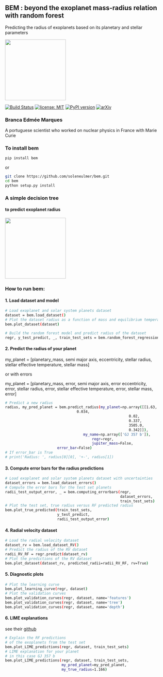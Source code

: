 ## BEM :  beyond the exoplanet mass-radius relation with random forest
Predicting the radius of exoplanets based on its planetary and stellar parameters

<img src="https://github.com/soleneulmer/bem/raw/master/figures/Bem.png" width="200">

[![Build Status](https://travis-ci.org/soleneulmer/bem.svg?branch=master)](https://travis-ci.org/soleneulmer/bem)
[![license: MIT](https://img.shields.io/badge/license-MIT-blue.svg)](https://github.com/soleneulmer/bem/LICENSE)
[![PyPI version](https://badge.fury.io/py/bem.svg)](https://badge.fury.io/py/bem)
[![arXiv](https://img.shields.io/badge/arXiv-1909.07392-%23B31B1B)](https://arxiv.org/abs/1909.07392)

### Branca Edmée Marques
A portuguese scientist who worked on nuclear physics in France with Marie Curie


### To install bem
```bash
pip install bem
```
or
```bash
git clone https://github.com/soleneulmer/bem.git
cd bem
python setup.py install
```

### A simple decision tree
#### to predict exoplanet radius

<img src="https://github.com/soleneulmer/bem/raw/master/figures/decision_tree.png" width="200">

### How to run bem:
#### 1. Load dataset and model
```bash
# Load exoplanet and solar system planets dataset
dataset = bem.load_dataset()
# Plot the dataset radius as a function of mass and equilibrium temperature
bem.plot_dataset(dataset)
```
```bash
# Build the random forest model and predict radius of the dataset
regr, y_test_predict, _, train_test_sets = bem.random_forest_regression(dataset)
```
#### 2. Predict the radius of your planet

my_planet = [planetary_mass,
             semi major axis,
             eccentricity,
             stellar radius,
             stellar effective temperature,
             stellar mass]

or with errors

my_planet = [planetary_mass, error,
             semi major axis, error
             eccentricity, error,
             stellar radius, error,
             stellar effective temperature, error,
             stellar mass, error]
```bash
# Predict a new radius
radius, my_pred_planet = bem.predict_radius(my_planet=np.array([[1.63,
								 0.034,
                                                 		 0.02,
                                                 		 0.337,
                                                 		 3505.0,
                                                 		 0.342]]),
                        		    my_name=np.array(['GJ 357 b']),
                            		    regr=regr,
                            		    jupiter_mass=False,
					    error_bar=False)
# If error_bar is True
# print('Radius: ', radius[0][0], '+-', radius[1])
```

#### 3. Compute error bars for the radius predictions
```bash
# Load exoplanet and solar system planets dataset with uncertainties
dataset_errors = bem.load_dataset_errors()
# Compute the error bars for the test set planets
radii_test_output_error, _ = bem.computing_errorbars(regr,
                                                     dataset_errors,
                                                     train_test_sets)
# Plot the test set, true radius versus RF predicted radius
bem.plot_true_predicted(train_test_sets,
                        y_test_predict,
                        radii_test_output_error)

```

#### 4. Radial velocity dataset
```bash
# Load the radial velocity dataset
dataset_rv = bem.load_dataset_RV()
# Predict the radius of the RV dataset
radii_RV_RF = regr.predict(dataset_rv)
# Plot the predictions of the RV dataset
bem.plot_dataset(dataset_rv, predicted_radii=radii_RV_RF, rv=True)
```

#### 5. Diagnostic plots
```bash
# Plot the learning curve
bem.plot_learning_curve(regr, dataset)
# Plot the validation curves
bem.plot_validation_curves(regr, dataset, name='features')
bem.plot_validation_curves(regr, dataset, name='tree')
bem.plot_validation_curves(regr, dataset, name='depth')
```

#### 6. LIME explanations 
see their [github](https://github.com/marcotcr/lime)
```bash
# Explain the RF predictions
# of the exoplanets from the test set
bem.plot_LIME_predictions(regr, dataset, train_test_sets)
# LIME explanation for your planet
# in this case GJ 357 b
bem.plot_LIME_predictions(regr, dataset, train_test_sets,
                          my_pred_planet=my_pred_planet,
                          my_true_radius=1.166)
```
